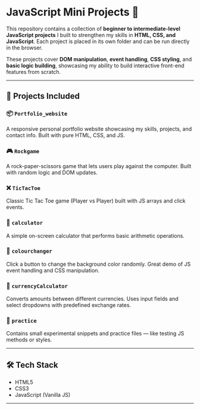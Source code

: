 # JavaScript Mini Projects 🚀

This repository contains a collection of **beginner to intermediate-level JavaScript projects** I built to strengthen my skills in **HTML, CSS, and JavaScript**. Each project is placed in its own folder and can be run directly in the browser.

These projects cover **DOM manipulation**, **event handling**, **CSS styling**, and **basic logic building**, showcasing my ability to build interactive front-end features from scratch.

---

## 📁 Projects Included

### 📦 `Portfolio_website`
A responsive personal portfolio website showcasing my skills, projects, and contact info. Built with pure HTML, CSS, and JS.

### 🎮 `Rockgame`
A rock-paper-scissors game that lets users play against the computer. Built with random logic and DOM updates.

### ❌ `TicTacToe`
Classic Tic Tac Toe game (Player vs Player) built with JS arrays and click events.

### 🧮 `calculator`
A simple on-screen calculator that performs basic arithmetic operations.

### 🎨 `colourchanger`
Click a button to change the background color randomly. Great demo of JS event handling and CSS manipulation.

### 💱 `currencyCalculator`
Converts amounts between different currencies. Uses input fields and select dropdowns with predefined exchange rates.

### 🧪 `practice`
Contains small experimental snippets and practice files — like testing JS methods or styles.

---

## 🛠️ Tech Stack

- HTML5
- CSS3
- JavaScript (Vanilla JS)

---


